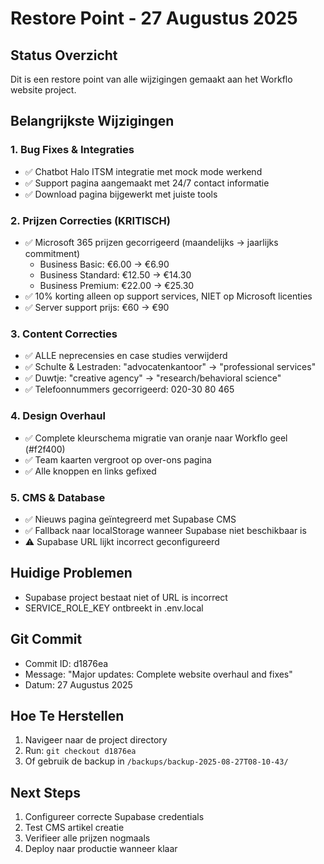 # Restore Point - 27 Augustus 2025

## Status Overzicht
Dit is een restore point van alle wijzigingen gemaakt aan het Workflo website project.

## Belangrijkste Wijzigingen

### 1. Bug Fixes & Integraties
- ✅ Chatbot Halo ITSM integratie met mock mode werkend
- ✅ Support pagina aangemaakt met 24/7 contact informatie
- ✅ Download pagina bijgewerkt met juiste tools

### 2. Prijzen Correcties (KRITISCH)
- ✅ Microsoft 365 prijzen gecorrigeerd (maandelijks → jaarlijks commitment)
  - Business Basic: €6.00 → €6.90
  - Business Standard: €12.50 → €14.30
  - Business Premium: €22.00 → €25.30
- ✅ 10% korting alleen op support services, NIET op Microsoft licenties
- ✅ Server support prijs: €60 → €90

### 3. Content Correcties
- ✅ ALLE neprecensies en case studies verwijderd
- ✅ Schulte & Lestraden: "advocatenkantoor" → "professional services"
- ✅ Duwtje: "creative agency" → "research/behavioral science"
- ✅ Telefoonnummers gecorrigeerd: 020-30 80 465

### 4. Design Overhaul
- ✅ Complete kleurschema migratie van oranje naar Workflo geel (#f2f400)
- ✅ Team kaarten vergroot op over-ons pagina
- ✅ Alle knoppen en links gefixed

### 5. CMS & Database
- ✅ Nieuws pagina geïntegreerd met Supabase CMS
- ✅ Fallback naar localStorage wanneer Supabase niet beschikbaar is
- ⚠️ Supabase URL lijkt incorrect geconfigureerd

## Huidige Problemen
- Supabase project bestaat niet of URL is incorrect
- SERVICE_ROLE_KEY ontbreekt in .env.local

## Git Commit
- Commit ID: d1876ea
- Message: "Major updates: Complete website overhaul and fixes"
- Datum: 27 Augustus 2025

## Hoe Te Herstellen
1. Navigeer naar de project directory
2. Run: `git checkout d1876ea`
3. Of gebruik de backup in `/backups/backup-2025-08-27T08-10-43/`

## Next Steps
1. Configureer correcte Supabase credentials
2. Test CMS artikel creatie
3. Verifieer alle prijzen nogmaals
4. Deploy naar productie wanneer klaar
